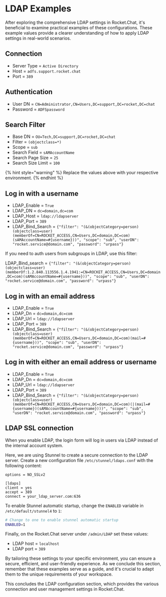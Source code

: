 # LDAP Examples

After exploring the comprehensive LDAP settings in Rocket.Chat, it's beneficial to examine practical examples of these configurations. These example values provide a clearer understanding of how to apply LDAP settings in real-world scenarios.

## **Connection**

* Server Type = `Active Directory`
* Host = `adfs.support.rocket.chat`
* Port = `389`

## Authentication

* User DN = `CN=Administrator,CN=Users,DC=support,DC=rocket,DC=chat`
* Password = `ADFSpassword`

## Search Filter

* Base DN = `OU=Tech,DC=support,DC=rocket,DC=chat`
* Filter = `(objectclass=*)`
* Scope = `sub`
* Search Field = `sAMAccountName`
* Search Page Size = `25`
* Search Size Limit = `100`

{% hint style="warning" %}
Replace the values above with your respective environment.
{% endhint %}

## Log in with a username

* LDAP\_Enable = `True`
* LDAP\_DN = `dc=domain,dc=com`
* LDAP\_Host = `ldap://ldapserver`
* LDAP\_Port = `389`
* LDAP\_Bind\_Search = `{"filter": "(&(objectCategory=person)(objectclass=user)(memberOf=CN=ROCKET_ACCESS,CN=Users,DC=domain,DC=com)(sAMAccountName=#{username}))", "scope": "sub", "userDN": "rocket.service@domain.com", "password": "urpass"}`

If you need to auth users from subgroups in LDAP, use this filter:

LDAP\_Bind\_search = `{"filter": "(&(objectCategory=person)(objectclass=user)(memberOf:1.2.840.113556.1.4.1941:=CN=ROCKET_ACCESS,CN=Users,DC=domain,DC=com)(sAMAccountName=#{username}))", "scope": "sub", "userDN": "rocket.service@domain.com", "password": "urpass"}`

## Log in with an email address

* LDAP\_Enable = `True`
* LDAP\_Dn = `dc=domain,dc=com`
* LDAP\_Url = `ldap://ldapserver`
* LDAP\_Port = `389`
* LDAP\_Bind\_Search = `{"filter": "(&(objectCategory=person)(objectclass=user)(memberOf=CN=ROCKET_ACCESS,CN=Users,DC=domain,DC=com)(mail=#{username}))", "scope": "sub", "userDN": "rocket.service@domain.com", "password": "urpass"}`

## Log in with either an email address or username

* LDAP\_Enable = `True`
* LDAP\_Dn = `dc=domain,dc=com`
* LDAP\_Url = `ldap://ldapserver`
* LDAP\_Port = `389`
* LDAP\_Bind\_Search = `{"filter": "(&(objectCategory=person)(objectclass=user)(memberOf=CN=ROCKET_ACCESS,CN=Users,DC=domain,DC=com)(|(mail=#{username})(sAMAccountName=#{username})))", "scope": "sub", "userDN": "rocket.service@domain.com", "password": "urpass"}`

## LDAP SSL connection

When you enable LDAP, the login form will log in users via LDAP instead of the internal account system.

Here, we are using Stunnel to create a secure connection to the LDAP server. Create a new configuration file `/etc/stunnel/ldaps.conf` with the following content:

```
options = NO_SSLv2

[ldaps]
client = yes
accept = 389
connect = your_ldap_server.com:636
```

To enable Stunnel automatic startup, change the `ENABLED` variable in `/etc/default/stunnel4` to `1`:

```bash
# Change to one to enable stunnel automatic startup
ENABLED=1
```

Finally, on the Rocket.Chat server under `/admin/LDAP` set these values:

* LDAP host = `localhost`
* LDAP port = `389`

By tailoring these settings to your specific environment, you can ensure a secure, efficient, and user-friendly experience. As we conclude this section, remember that these examples serve as a guide, and it's crucial to adapt them to the unique requirements of your workspace.

This concludes the LDAP configuration section, which provides the various connection and user management settings in Rocket.Chat.&#x20;
